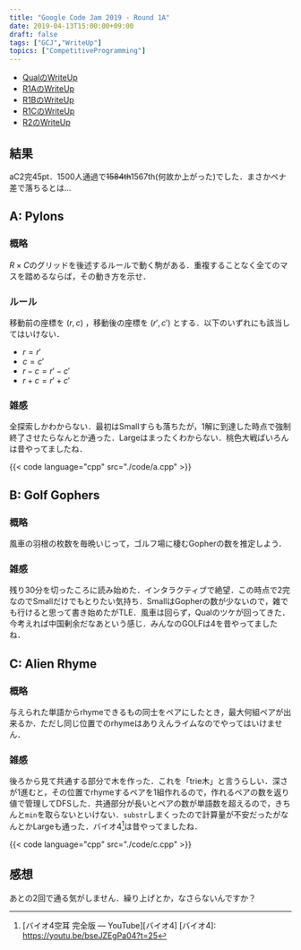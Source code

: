 ```yaml
---
title: "Google Code Jam 2019 - Round 1A"
date: 2019-04-13T15:00:00+09:00
draft: false
tags: ["GCJ","WriteUp"]
topics: ["CompetitiveProgramming"]
---
```


- [QualのWriteUp](../07)
- [R1AのWriteUp](../13)
- [R1BのWriteUp](../29)
- [R1CのWriteUp](../../05/05)
- [R2のWriteUp](../../05/19)

## 結果
aC2完45pt．1500人通過で~~1584th~~1567th(何故か上がった)でした．まさかペナ差で落ちるとは…

## A: Pylons
### 概略
$R\times C$のグリッドを後述するルールで動く駒がある．重複することなく全てのマスを踏めるならば，その動き方を示せ．

### ルール
移動前の座標を $(r,c)$ ，移動後の座標を $(r',c')$ とする．以下のいずれにも該当してはいけない．

- $r = r'$
- $c = c'$
- $r - c = r' - c'$
- $r + c = r' + c'$

### 雑感
全探索しかわからない．最初はSmallすらも落ちたが，1解に到達した時点で強制終了させたらなんとか通った．Largeはまったくわからない．桃色大戦ぱいろんは昔やってましたね．

{{< code language="cpp" src="./code/a.cpp" >}}

## B: Golf Gophers
### 概略
風車の羽根の枚数を毎晩いじって，ゴルフ場に棲むGopherの数を推定しよう．

### 雑感
残り30分を切ったころに読み始めた．インタラクティブで絶望．この時点で2完なのでSmallだけでもとりたい気持ち．SmallはGopherの数が少ないので，雑でも行けると思って書き始めたがTLE．風車は回らず，Qualのツケが回ってきた．今考えれば中国剰余だなあという感じ．みんなのGOLFは4を昔やってましたね．

## C: Alien Rhyme
### 概略
与えられた単語からrhymeできるもの同士をペアにしたとき，最大何組ペアが出来るか．ただし同じ位置でのrhymeはありえんライムなのでやってはいけません．

### 雑感
後ろから見て共通する部分で木を作った．これを「trie木」と言うらしい．深さが1進むと，その位置でrhymeするペアを1組作れるので，作れるペアの数を返り値で管理してDFSした．共通部分が長いとペアの数が単語数を超えるので，きちんと`min`を取らないといけない．`substr`しまくったので計算量が不安だったがなんとかLargeも通った．バイオ4[^1]は昔やってましたね．

{{< code language="cpp" src="./code/c.cpp" >}}

## 感想
あとの2回で通る気がしません．繰り上げとか，なさらないんですか？

[^1]: [バイオ4空耳 完全版 &mdash; YouTube][バイオ4]
[バイオ4]: https://youtu.be/bseJZEgPa04?t=25
